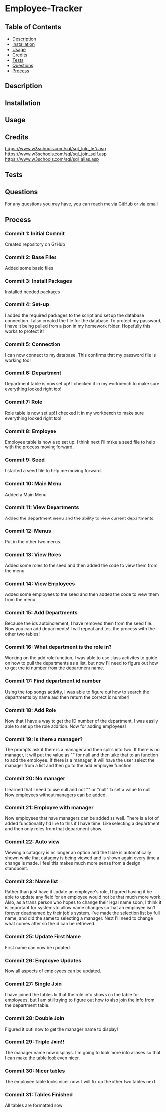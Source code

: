 # Employee-Tracker

## Table of Contents

* [Description](#description)
* [Installation](#installation)
* [Usage](#usage)
* [Credits](#credits)
* [Tests](#tests)
* [Questions](#questions)
* [Process](#process)

## Description 

## Installation 

## Usage

## Credits
https://www.w3schools.com/sql/sql_join_left.asp
https://www.w3schools.com/sql/sql_join_self.asp
https://www.w3schools.com/sql/sql_alias.asp

## Tests

## Questions
For any questions you may have, you can reach me [via GitHub](https://github.com/Kayn-Pleiades) or [via email](mailto:kayn.pleiades@gmail.com)

## Process

### Commit 1: Initial Commit
Created repository on GitHub

### Commit 2: Base Files
Added some basic files

### Commit 3: Install Packages
Installed needed packages

### Commit 4: Set-up
I added the required packages to the script and set up the database connection. I also created the file for the database. To protect my password, I have it being pulled from a json in my homework folder. Hopefully this works to protect it!

### Commit 5: Connection
I can now connect to my database. This confirms that my password file is working too!

### Commit 6: Department
Department table is now set up! I checked it in my workbench to make sure everything looked right too! 

### Commit 7: Role
Role table is now set up! I checked it in my workbench to make sure everything looked right too! 

### Commit 8: Employee
Employee table is now also set up. I think next I'll make a seed file to help with the process moving forward. 

### Commit 9: Seed
I started a seed file to help me moving forward.

### Commit 10: Main Menu
Added a Main Menu

### Commit 11: View Departments
Added the department menu and the ability to view current departments.

### Commit 12: Menus
Put in the other two menus.

### Commit 13: View Roles
Added some roles to the seed and then added the code to view them from the menu. 

### Commit 14: View Employees
Added some employees to the seed and then added the code to view them from the menu. 

### Commit 15: Add Departments
Because the ids autoincrement, I have removed them from the seed file. Now you can add departments! I will repeat and test the process with the other two tables!

### Commit 16: What department is the role in?
Working on the add role function, I was able to use class activites to guide on how to pull the departments as a list, but now I'll need to figure out how to get the id number from the department name. 

### Commit 17: Find department id number
Using the top songs activity, I was able to figure out how to search the departments by name and then return the correct id number!

### Commit 18: Add Role
Now that I have a way to get the ID number of the department, I was easily able to set up the role addition. Now for adding employees!

### Commit 19: Is there a manager?
The prompts ask if there is a manager and then splits into two. If there is no manager, it will put the value as "" for null and then take that to an function to add the employee. If there is a manager, it will have the user select the manager from a list and then go to the add employee function. 

### Commit 20: No manager
I learned that I need to use null and not "" or "null" to set a value to null. Now employees without managers can be added.

### Commit 21: Employee with manager
Now employees that have managers can be added as well. There is a lot of added functionality I'd like to this if I have time. Like selecting a department and then only roles from that department show.

### Commit 22: Auto view
Viewing a catagory is no longer an option and the table is automatically shown while that catagory is being viewed and is shown again every time a change is made. I feel this makes much more sense from a design standpoint. 

### Commit 23: Name list
Rather than just have it update an employee's role, I figured having it be able to update any field for an employee would not be that much more work. Also, as a trans person who hopes to change their legal name soon, I think it is important for systems to allow name changes so that an employee isn't forever deadnamed by their job's system. I've made the selection list by full name, and did the same to selecting a manager. Next I'll need to change what comes after so the id can be retrieved. 

### Commit 25: Update First Name
First name can now be updated.

### Commit 26: Employee Updates
Now all aspects of employees can be updated.

### Commit 27: Single Join
I have joined the tables to that the role info shows on the table for employees, but I am still trying to figure out how to also join the info from the department table.

### Commit 28: Double Join
Figured it out! now to get the manager name to display!

### Commit 29: Triple Join!!
The manager name now displays. I'm going to look more into aliases so that I can make the table look even nicer.

### Commit 30: Nicer tables
The employee table looks nicer now. I will fix up the other two tables next.

### Commit 31: Tables Finished
All tables are formatted now
